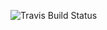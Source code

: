 ![Travis Build Status](https://api.travis-ci.org/basking2/sdsai-itrex-golang.svg?branch=master "travis-ci")
